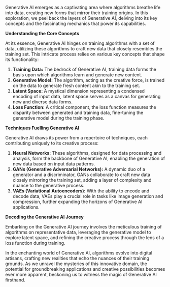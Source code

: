 Generative AI emerges as a captivating area where algorithms breathe life into data, creating new forms that mirror their training origins. In this exploration, we peel back the layers of Generative AI, delving into its key concepts and the fascinating mechanics that power its capabilities.

**Understanding the Core Concepts**

At its essence, Generative AI hinges on training algorithms with a set of data, utilizing these algorithms to craft new data that closely resembles the training set. This intricate process relies on various key concepts that shape its functionality:

1.  **Training Data:** The bedrock of Generative AI, training data forms the basis upon which algorithms learn and generate new content.
1.  **Generative Model:** The algorithm, acting as the creative force, is trained on the data to generate fresh content akin to the training set.
1.  **Latent Space:** A mystical dimension representing a condensed encoding of input data, latent space serves as a canvas for generating new and diverse data forms.
1.  **Loss Function:** A critical component, the loss function measures the disparity between generated and training data, fine-tuning the generative model during the training phase.

**Techniques Fuelling Generative AI**

Generative AI draws its power from a repertoire of techniques, each contributing uniquely to its creative process:

1.  **Neural Networks:** These algorithms, designed for data processing and analysis, form the backbone of Generative AI, enabling the generation of new data based on input data patterns.
1.  **GANs (Generative Adversarial Networks):** A dynamic duo of a generator and a discriminator, GANs collaborate to craft new data closely mirroring the training set, adding a layer of complexity and nuance to the generative process.
1.  **VAEs (Variational Autoencoders):** With the ability to encode and decode data, VAEs play a crucial role in tasks like image generation and compression, further expanding the horizons of Generative AI applications.

**Decoding the Generative AI Journey**

Embarking on the Generative AI journey involves the meticulous training of algorithms on representative data, leveraging the generative model to explore latent space, and refining the creative process through the lens of a loss function during training.

In the enchanting world of Generative AI, algorithms evolve into digital artisans, crafting new realities that echo the nuances of their training grounds. As we unravel the mysteries of this innovative domain, the potential for groundbreaking applications and creative possibilities becomes ever more apparent, beckoning us to witness the magic of Generative AI firsthand.
